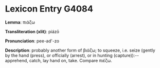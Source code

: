 # Lexicon Entry G4084

**Lemma**: πιάζω

**Transliteration (xlit)**: piázō

**Pronunciation**: pee-ad'-zo

**Description**:
probably another form of βιάζω; to squeeze, i.e. seize (gently by the hand (press), or officially (arrest), or in hunting (capture)):--apprehend, catch, lay hand on, take. Compare πιέζω.
